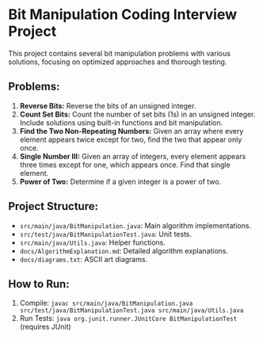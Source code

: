 # Bit Manipulation Coding Interview Project

This project contains several bit manipulation problems with various solutions, focusing on optimized approaches and thorough testing.

## Problems:

1. **Reverse Bits:** Reverse the bits of an unsigned integer.
2. **Count Set Bits:** Count the number of set bits (1s) in an unsigned integer.  Include solutions using built-in functions and bit manipulation.
3. **Find the Two Non-Repeating Numbers:** Given an array where every element appears twice except for two, find the two that appear only once.
4. **Single Number III:** Given an array of integers, every element appears three times except for one, which appears once. Find that single element.
5. **Power of Two:** Determine if a given integer is a power of two.


## Project Structure:

- `src/main/java/BitManipulation.java`: Main algorithm implementations.
- `src/test/java/BitManipulationTest.java`: Unit tests.
- `src/main/java/Utils.java`: Helper functions.
- `docs/AlgorithmExplanation.md`: Detailed algorithm explanations.
- `docs/diagrams.txt`: ASCII art diagrams.


## How to Run:

1. Compile: `javac src/main/java/BitManipulation.java src/test/java/BitManipulationTest.java src/main/java/Utils.java`
2. Run Tests: `java org.junit.runner.JUnitCore BitManipulationTest` (requires JUnit)